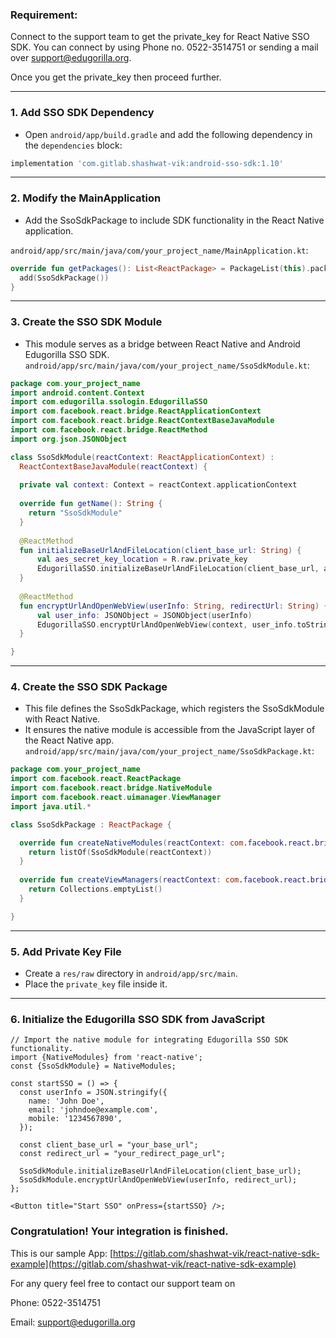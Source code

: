 ### Requirement:
Connect to the support team to get the private_key for React Native SSO SDK. You can connect by using Phone no. 0522-3514751 or sending a mail over [support@edugorilla.org](https://mailto:support@edugorilla.org).

Once you get the private_key then proceed further.

---
### 1. **Add SSO SDK Dependency**
- Open `android/app/build.gradle` and add the following dependency in the `dependencies` block:
```gradle
implementation 'com.gitlab.shashwat-vik:android-sso-sdk:1.10'
```
---
### 2. **Modify the MainApplication**
- Add the SsoSdkPackage to include SDK functionality in the React Native application.

`android/app/src/main/java/com/your_project_name/MainApplication.kt`:
```kotlin
override fun getPackages(): List<ReactPackage> = PackageList(this).packages.apply {
  add(SsoSdkPackage())
}

```
---
### 3. **Create the SSO SDK Module**

 * This module serves as a bridge between React Native and Android Edugorilla SSO SDK.
`android/app/src/main/java/com/your_project_name/SsoSdkModule.kt`:
```kotlin
package com.your_project_name
import android.content.Context
import com.edugorilla.ssologin.EdugorillaSSO
import com.facebook.react.bridge.ReactApplicationContext
import com.facebook.react.bridge.ReactContextBaseJavaModule
import com.facebook.react.bridge.ReactMethod
import org.json.JSONObject

class SsoSdkModule(reactContext: ReactApplicationContext) :
  ReactContextBaseJavaModule(reactContext) {
  
  private val context: Context = reactContext.applicationContext
  
  override fun getName(): String {
    return "SsoSdkModule"
  }
  
  @ReactMethod
  fun initializeBaseUrlAndFileLocation(client_base_url: String) {
      val aes_secret_key_location = R.raw.private_key
      EdugorillaSSO.initializeBaseUrlAndFileLocation(client_base_url, aes_secret_key_location)
  }
  
  @ReactMethod
  fun encryptUrlAndOpenWebView(userInfo: String, redirectUrl: String) {
      val user_info: JSONObject = JSONObject(userInfo)
      EdugorillaSSO.encryptUrlAndOpenWebView(context, user_info.toString(), redirectUrl)
  }

}
```
---
### 4. **Create the SSO SDK Package**
* This file defines the SsoSdkPackage, which registers the SsoSdkModule with React Native.
* It ensures the native module is accessible from the JavaScript layer of the React Native app.
`android/app/src/main/java/com/your_project_name/SsoSdkPackage.kt`:
```kotlin
package com.your_project_name
import com.facebook.react.ReactPackage
import com.facebook.react.bridge.NativeModule
import com.facebook.react.uimanager.ViewManager
import java.util.*

class SsoSdkPackage : ReactPackage {

  override fun createNativeModules(reactContext: com.facebook.react.bridge.ReactApplicationContext): List<NativeModule> {
    return listOf(SsoSdkModule(reactContext))
  }
  
  override fun createViewManagers(reactContext: com.facebook.react.bridge.ReactApplicationContext): List<ViewManager<*, *>> {
    return Collections.emptyList()
  }

}
```
---
### 5. **Add Private Key File**
* Create a `res/raw` directory in `android/app/src/main`.  
* Place the `private_key` file inside it.

---
### 6. **Initialize the Edugorilla SSO SDK from JavaScript**
```tsx
// Import the native module for integrating Edugorilla SSO SDK functionality.
import {NativeModules} from 'react-native';
const {SsoSdkModule} = NativeModules;

const startSSO = () => {
  const userInfo = JSON.stringify({
    name: 'John Doe',
    email: 'johndoe@example.com', 
    mobile: '1234567890',
  });

  const client_base_url = "your_base_url";
  const redirect_url = "your_redirect_page_url";

  SsoSdkModule.initializeBaseUrlAndFileLocation(client_base_url);
  SsoSdkModule.encryptUrlAndOpenWebView(userInfo, redirect_url);
};

<Button title="Start SSO" onPress={startSSO} />;

```

### Congratulation! Your integration is finished.
This is our sample App:
[https://gitlab.com/shashwat-vik/react-native-sdk-example](https://gitlab.com/shashwat-vik/react-native-sdk-example)


For any query feel free to contact our support team on

Phone: 0522-3514751

Email: [support@edugorilla.org](https://mailto:support@edugorilla.org)

